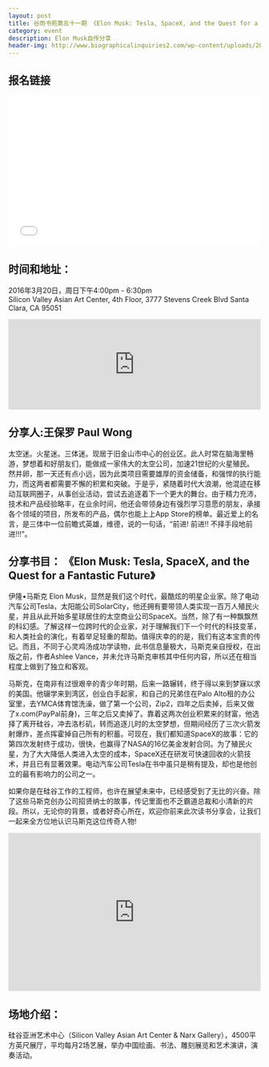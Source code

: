 ```yaml
---
layout: post
title: 谷雨书苑第五十一期 《Elon Musk: Tesla, SpaceX, and the Quest for a Fantastic Future》by Paul Wong
category: event
description: Elon Musk自传分享
header-img: http://www.biographicalinquiries2.com/wp-content/uploads/2015/04/ELON-COVER-BOOK-LARGE.jpg
---
```


## 报名链接
<div style="width:100%; text-align:left;" ><iframe  src="//eventbrite.com/tickets-external?eid=23199187394&ref=etckt" frameborder="0" height="300" width="100%" vspace="0" hspace="0" marginheight="5" marginwidth="5" scrolling="auto" allowtransparency="true"></iframe></div>

## 时间和地址：

2016年3月20日，周日下午4:00pm - 6:30pm  
Silicon Valley Asian Art Center, 4th Floor, 3777 Stevens Creek Blvd Santa Clara, CA 95051

<iframe width="100%" height="180" frameborder="0" style="border:0"
src="https://www.google.com/maps/embed/v1/place?q=3777%20Stevens%20Creek%20Blvd%20Santa%20Clara%2C%20CA%2095054&key=AIzaSyBU8Fpde0IWAvSPYuvrpcjOHm_8scuCusk" allowfullscreen></iframe>

## 分享人:王保罗 Paul Wong 
太空迷。火星迷。三体迷。现居于旧金山市中心的创业区。此人时常在脑海里畅游，梦想着和好朋友们，能做成一家伟大的太空公司，加速21世纪的火星殖民。然并卵，那一天还有点小远，因为此类项目需要雄厚的资金储备，和强悍的执行能力，而这两者都需要不懈的积累和突破。于是乎，紧随着时代大浪潮，他混迹在移动互联网圈子，从事创业活动，尝试去追逐着下一个更大的舞台。由于精力充沛，技术和产品经验略丰，在业余时间，他还会带领身边有强烈学习意愿的朋友，承接各个领域的项目，所发布的产品，偶尔也能上上App Store的榜单。最近爱上的名言，是三体中一位前瞻式英雄，维德，说的一句话，“前进! 前进!! 不择手段地前进!!!”。

## 分享书目： 《Elon Musk: Tesla, SpaceX, and the Quest for a Fantastic Future》 
伊隆•马斯克 Elon Musk，显然是我们这个时代，最酷炫的明星企业家。除了电动汽车公司Tesla，太阳能公司SolarCity，他还拥有要带领人类实现一百万人殖民火星，并且从此开始多星球居住的太空商业公司SpaceX。当然，除了有一种飘飘然的科幻感。了解这样一位跨时代的企业家，对于理解我们下一个时代的科技变革，和人类社会的演化，有着举足轻重的帮助。值得庆幸的的是，我们有这本宝贵的传记。而且，不同于心灵鸡汤成功学读物，此书信息量极大，马斯克亲自授权，在出版之前，作者Ashlee Vance，并未允许马斯克审核其中任何内容，所以还在相当程度上做到了独立和客观。

马斯克，在南非有过很艰辛的青少年时期，后来一路辗转，终于得以来到梦寐以求的美国。他辍学来到湾区，创业白手起家，和自己的兄弟住在Palo Alto租的办公室里，去YMCA体育馆洗澡，做了第一个公司，Zip2，四年之后卖掉，后来又做了x.com(PayPal前身)，三年之后又卖掉了。靠着这两次创业积累来的财富，他选择了离开硅谷，冲去洛杉矶，转而追逐儿时的太空梦想，但期间经历了三次火箭发射爆炸，差点挥霍掉自己所有的积蓄。可现在，我们都知道SpaceX的故事：它的第四次发射终于成功，很快，也赢得了NASA的16亿美金发射合同。为了殖民火星，为了大大降低人类进入太空的成本，SpaceX还在研发可快速回收的火箭技术，并且已有显著效果。电动汽车公司Tesla在书中虽只是稍有提及，却也是他创立的最有影响力的公司之一。

如果你是在硅谷工作的工程师，也许在展望未来中，已经感受到了无比的兴奋。除了这些马斯克创办公司招贤纳士的故事，传记里面也不乏霸道总裁和小清新的片段。所以，无论你的背景，或者好奇心所在，欢迎你前来此次读书分享会，让我们一起来全方位地认识马斯克这位传奇人物! 



<iframe width="100%" height="315" src="https://www.youtube.com/embed/gV6hP9wpMW8" frameborder="0" allowfullscreen></iframe>

## 场地介绍：
硅谷亚洲艺术中心（Silicon Valley Asian Art Center & Narx Gallery），4500平方英尺展厅，平均每月2场艺展，举办中国绘画、书法、雕刻展览和艺术演讲，演奏活动。
 
